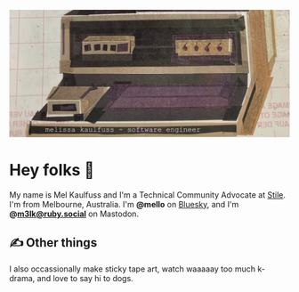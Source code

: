![image](https://raw.githubusercontent.com/MelissaKaulfuss/MelissaKaulfuss/master/readme_header.jpeg "Header")

# Hey folks :wave:

My name is Mel Kaulfuss and I'm a Technical Community Advocate at [Stile](https://stileeducation.com/au/). I'm from Melbourne, Australia. I'm **@mello** on [Bluesky](https://bsky.app), and I'm **@m3lk@ruby.social** on Mastodon.

## &#x270d; Other things

I also occassionally make sticky tape art, watch waaaaay too much k-drama, and love to say hi to dogs.
